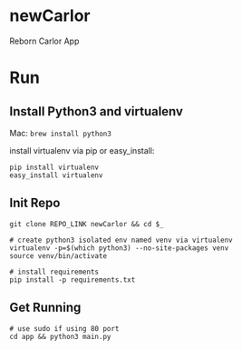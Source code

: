 newCarlor
=========

Reborn Carlor App

Run
===

Install Python3 and virtualenv
------------------------------
Mac: `brew install python3`

install virtualenv via pip or easy_install:
```
pip install virtualenv
easy_install virtualenv
```

Init Repo
---------
```
git clone REPO_LINK newCarlor && cd $_

# create python3 isolated env named venv via virtualenv
virtualenv -p=$(which python3) --no-site-packages venv
source venv/bin/activate

# install requirements
pip install -p requirements.txt

```

Get Running
-----------
```
# use sudo if using 80 port
cd app && python3 main.py
